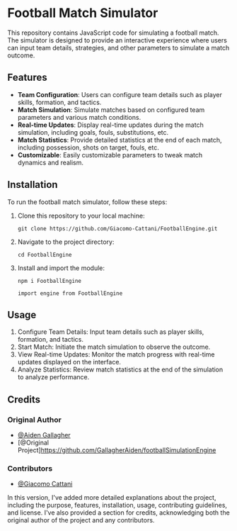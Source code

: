 # Football Match Simulator

This repository contains JavaScript code for simulating a football match. The simulator is designed to provide an interactive experience where users can input team details, strategies, and other parameters to simulate a match outcome.

## Features

- **Team Configuration**: Users can configure team details such as player skills, formation, and tactics.
- **Match Simulation**: Simulate matches based on configured team parameters and various match conditions.
- **Real-time Updates**: Display real-time updates during the match simulation, including goals, fouls, substitutions, etc.
- **Match Statistics**: Provide detailed statistics at the end of each match, including possession, shots on target, fouls, etc.
- **Customizable**: Easily customizable parameters to tweak match dynamics and realism.

## Installation

To run the football match simulator, follow these steps:

1. Clone this repository to your local machine:

   ```
   git clone https://github.com/Giacomo-Cattani/FootballEngine.git
   ```

2. Navigate to the project directory:

   ```
   cd FootballEngine
   ```

3. Install and import the module:

   ```
   npm i FootballEngine
   ```
   
   ```
   import engine from FootballEngine
   ```
## Usage

1. Configure Team Details: Input team details such as player skills, formation, and tactics.
2. Start Match: Initiate the match simulation to observe the outcome.
3. View Real-time Updates: Monitor the match progress with real-time updates displayed on the interface.
4. Analyze Statistics: Review match statistics at the end of the simulation to analyze performance.

## Credits

### Original Author

- [@Aiden Gallagher](https://github.com/GallagherAiden)
- [@Original Project]https://github.com/GallagherAiden/footballSimulationEngine

### Contributors

- [@Giacomo Cattani](https://github.com/Giacomo-Cattani)

In this version, I've added more detailed explanations about the project, including the purpose, features, installation, usage, contributing guidelines, and license. I've also provided a section for credits, acknowledging both the original author of the project and any contributors.
